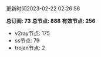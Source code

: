 更新时间2023-02-22 02:26:56

**总订阅: 73**
**总节点: 888**
**有效节点: 256**
- v2ray节点: 175
- ss节点: 79
- trojan节点: 2
